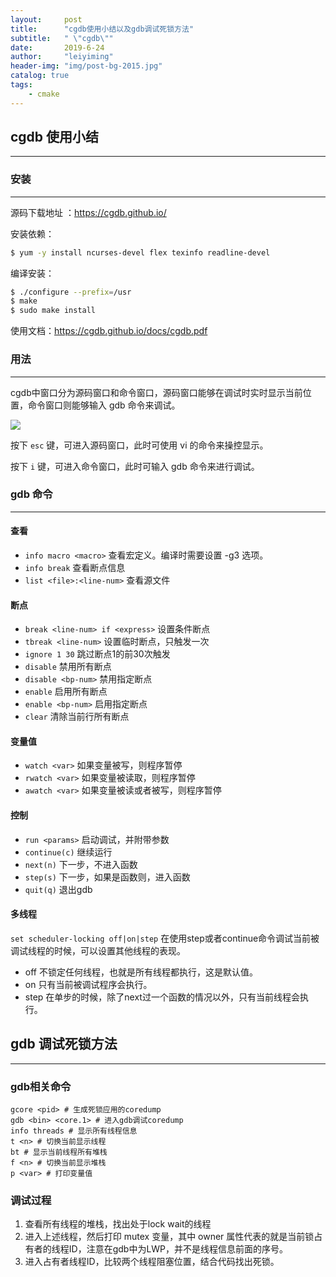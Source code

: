 ```yaml
---
layout:     post
title:      "cgdb使用小结以及gdb调试死锁方法"
subtitle:   " \"cgdb\""
date:       2019-6-24
author:     "leiyiming"
header-img: "img/post-bg-2015.jpg"
catalog: true
tags:
    - cmake
---
```


## cgdb 使用小结

---

### 安装

---

源码下载地址 ：https://cgdb.github.io/

安装依赖：

```bash
$ yum -y install ncurses-devel flex texinfo readline-devel
```

编译安装：

```bash
$ ./configure --prefix=/usr
$ make
$ sudo make install
```

使用文档：https://cgdb.github.io/docs/cgdb.pdf

### 用法

---

cgdb中窗口分为源码窗口和命令窗口，源码窗口能够在调试时实时显示当前位置，命令窗口则能够输入 gdb 命令来调试。

![](http://image.imagemiao.top/post/img/cgdb/cgdb1.png)

 按下 `esc` 键，可进入源码窗口，此时可使用 vi 的命令来操控显示。

按下 `i`  键，可进入命令窗口，此时可输入 gdb 命令来进行调试。

### gdb 命令

---

#### 查看

* `info macro <macro>` 查看宏定义。编译时需要设置  -g3 选项。
* `info break` 查看断点信息
* `list <file>:<line-num>` 查看源文件

#### 断点

* `break <line-num> if <express>` 设置条件断点
* `tbreak <line-num>` 设置临时断点，只触发一次
* `ignore 1 30` 跳过断点1的前30次触发
* `disable` 禁用所有断点
* `disable <bp-num>` 禁用指定断点
* `enable` 启用所有断点
* `enable <bp-num>` 启用指定断点
* `clear` 清除当前行所有断点

#### 变量值

* `watch <var>` 如果变量被写，则程序暂停
* `rwatch <var>` 如果变量被读取，则程序暂停
* `awatch <var>` 如果变量被读或者被写，则程序暂停

#### 控制

* `run <params>` 启动调试，并附带参数
* `continue(c)` 继续运行
* `next(n)` 下一步，不进入函数
* `step(s)` 下一步，如果是函数则，进入函数
* `quit(q)` 退出gdb

#### 多线程

`set scheduler-locking off|on|step`   在使用step或者continue命令调试当前被调试线程的时候，可以设置其他线程的表现。

*  off    不锁定任何线程，也就是所有线程都执行，这是默认值。
* on    只有当前被调试程序会执行。
* step   在单步的时候，除了next过一个函数的情况以外，只有当前线程会执行。

## gdb 调试死锁方法

---

### gdb相关命令

```shell 
gcore <pid> # 生成死锁应用的coredump
gdb <bin> <core.1> # 进入gdb调试coredump
info threads # 显示所有线程信息
t <n> # 切换当前显示线程
bt # 显示当前线程所有堆栈
f <n> # 切换当前显示堆栈
p <var> # 打印变量值
```

### 调试过程

1. 查看所有线程的堆栈，找出处于lock wait的线程
2. 进入上述线程，然后打印 mutex 变量，其中 owner 属性代表的就是当前锁占有者的线程ID，注意在gdb中为LWP，并不是线程信息前面的序号。
3. 进入占有者线程ID，比较两个线程阻塞位置，结合代码找出死锁。